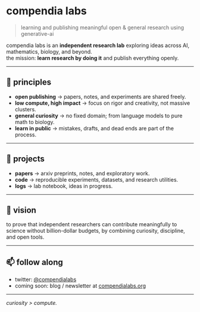 # compendia labs

> learning and publishing meaningful open & general research using generative-ai

compendia labs is an **independent research lab** exploring ideas across AI, mathematics, biology, and beyond.  
the mission: **learn research by doing it** and publish everything openly.

---

## 🌱 principles
- **open publishing** → papers, notes, and experiments are shared freely.  
- **low compute, high impact** → focus on rigor and creativity, not massive clusters.  
- **general curiosity** → no fixed domain; from language models to pure math to biology.  
- **learn in public** → mistakes, drafts, and dead ends are part of the process.  

---

## 📂 projects
- **papers** → arxiv preprints, notes, and exploratory work.  
- **code** → reproducible experiments, datasets, and research utilities.  
- **logs** → lab notebook, ideas in progress.  

---

## 🧭 vision
to prove that independent researchers can contribute meaningfully to science without billion-dollar budgets, by combining curiosity, discipline, and open tools.  

---

## 📫 follow along
- twitter: [@compendialabs](https://x.com/compendialabs)  
- coming soon: blog / newsletter at [compendialabs.org](https://compendialabs.org)  

---

*curiosity > compute.*
